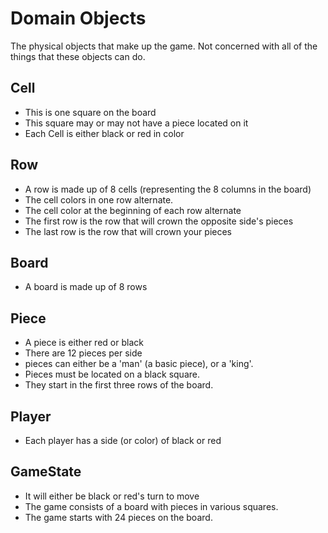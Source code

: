 # Domain Objects
The physical objects that make up the game. Not concerned with all of the things that these objects can do.
## Cell
- This is one square on the board
- This square may or may not have a piece located on it
- Each Cell is either black or red in color

## Row
- A row is made up of 8 cells (representing the 8 columns in the board)
- The cell colors in one row alternate.
- The cell color at the beginning of each row alternate
- The first row is the row that will crown the opposite side's pieces
- The last row is the row that will crown your pieces

## Board
- A board is made up of 8 rows

## Piece
- A piece is either red or black
- There are 12 pieces per side
- pieces can either be a 'man' (a basic piece), or a 'king'.
- Pieces must be located on a black square.
- They start in the first three rows of the board.


## Player
- Each player has a side (or color) of black or red

## GameState
- It will either be black or red's turn to move
- The game consists of a board with pieces in various squares.
- The game starts with 24 pieces on the board.